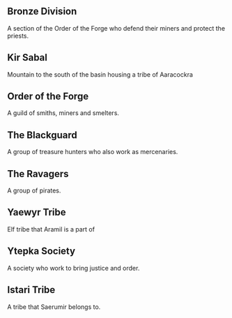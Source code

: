 ## Bronze Division
A section of the Order of the Forge who defend their miners and protect the priests. 

## Kir Sabal
Mountain to the south of the basin housing a tribe of Aaracockra

## Order of the Forge
A guild of smiths, miners and smelters.

## The Blackguard
A group of treasure hunters who also work as mercenaries.

## The Ravagers
A group of pirates.

## Yaewyr Tribe
Elf tribe that Aramil is a part of

## Ytepka Society
A society who work to bring justice and order.

## Istari Tribe
A tribe that Saerumir belongs to. 
